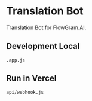 # Translation Bot

Translation Bot for FlowGram.AI.

## Development Local

`.app.js`

## Run in Vercel

`api/webhook.js`

